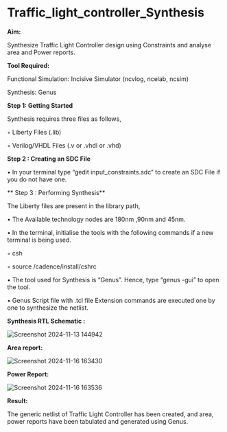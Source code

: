
# Traffic_light_controller_Synthesis

**Aim:**

Synthesize Traffic Light Controller design using Constraints and analyse area and Power reports.

**Tool Required:**

Functional Simulation: Incisive Simulator (ncvlog, ncelab, ncsim)

Synthesis: Genus

**Step 1: Getting Started**

Synthesis requires three files as follows,

◦ Liberty Files (.lib)

◦ Verilog/VHDL Files (.v or .vhdl or .vhd)

**Step 2 : Creating an SDC File**

•	In your terminal type “gedit input_constraints.sdc” to create an SDC File if you do not have one.

** Step 3 : Performing Synthesis**

The Liberty files are present in the library path,

• The Available technology nodes are 180nm ,90nm and 45nm.

• In the terminal, initialise the tools with the following commands if a new terminal is being used.

◦ csh

◦ source /cadence/install/cshrc

• The tool used for Synthesis is “Genus”. Hence, type “genus -gui” to open the tool.

• Genus Script file with .tcl file Extension commands are executed one by one to synthesize the netlist.

**Synthesis RTL Schematic :**

![Screenshot 2024-11-13 144942](https://github.com/user-attachments/assets/aa552359-c5f1-4ef2-82e5-f72d1b6244eb)

**Area report:**

![Screenshot 2024-11-16 163430](https://github.com/user-attachments/assets/9ade2121-5ade-42c5-8320-b785d15b57fb)


**Power Report:**

![Screenshot 2024-11-16 163536](https://github.com/user-attachments/assets/9eff52de-a7cc-4488-bb21-2bf0b30dc2f9)

**Result:**

The generic netlist of Traffic Light Controller has been created, and area, power reports have been tabulated and generated using Genus.
